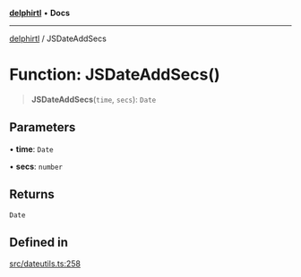 [**delphirtl**](../README.md) • **Docs**

***

[delphirtl](../globals.md) / JSDateAddSecs

# Function: JSDateAddSecs()

> **JSDateAddSecs**(`time`, `secs`): `Date`

## Parameters

• **time**: `Date`

• **secs**: `number`

## Returns

`Date`

## Defined in

[src/dateutils.ts:258](https://github.com/chuacw/delphirtl/blob/fec3f5d663dd7c36654525a8693564dece7e3b0d/src/dateutils.ts#L258)
